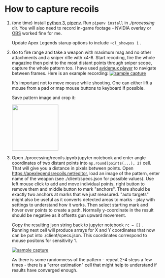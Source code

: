 # How to capture recoils
1. (one time) install [python 3](https://www.python.org/downloads/), [pipenv](https://pipenv.pypa.io/en/latest/). Run `pipenv install` in *./processing* dir.
    You will also need to record in-game footage - NVIDIA overlay or [OBS](https://obsproject.com/) worked fine for me.

    Update Apex Legends starup options to include `+cl_showpos 1` .

2. Go to fire range and take a weapon with maximum mag and no other attachments and a sniper rifle with x4-8. Start recoding, fire the whole magazine then point to the most distant points through sniper scope, capture the whole pattern too. I have used [avidemux player](https://avidemux.sourceforge.net/) to navigate between frames. Here is an example recording:
    [![sample capture](./res/yt_capture.png)](https://www.youtube.com/watch?v=f52L6WkNIS0)

    It's important not to move mouse while shooting. One can either lift a mouse from a pad or map mouse buttons to keyboard if possible.

    Save pattern image and crop it:

    <img src="./res/cut.png" width="150px"/>

3. Open ./processing/recoils.ipynb jupyter notebook and enter angle coordinates of two distant points into `np.round(points(...), 2)` cell. That will give you a distance in pixels between points.
    Open https://apexlegendsrecoils.net/editor, load an image of the pattern, enter name of the weapon (see ./client/specs.json for possible values). Use left mouse click to add and move individual points, right button to remove them and middle button to mark "anchors". There should be exactly two anchors at marks that we just measured. "auto targets" might also be useful as it converts detected areas to marks - play with settings to understand how it works. Then select starting mark and hover over points to create a path. Normally y-coordinate in the result should be negative as it offsetts gun upward movement.

    Copy the resulting json string back to jupyter notebook `rc = []` . Running next cell will produce arrays for X and Y coordinates that now can be put into ./client/specs.json. This coordinates correspond to mouse positons for sensitivity 1.

    [![sample capture](./res/yt_convert.png)](https://www.youtube.com/watch?v=tvXYcHC7TbU)

    As there is some randomness of the pattern - repeat 2-4 steps a few times - there is a "error estimation" cell that might help to understand if results have converged enough.
